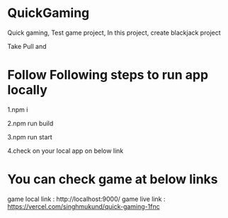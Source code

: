 # QuickGaming
Quick gaming, Test game project, In this project, create blackjack project

Take Pull 
and 
# Follow Following steps to run app locally 
1.npm i 

2.npm run build

3.npm run start 

4.check on your local app on below link 

# You can check game at below links

game local link : http://localhost:9000/
game live link : https://vercel.com/singhmukund/quick-gaming-1fnc
